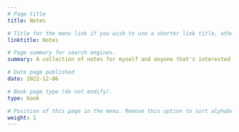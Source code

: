 ```yaml
---
# Page title
title: Notes

# Title for the menu link if you wish to use a shorter link title, otherwise remove this option.
linktitle: Notes

# Page summary for search engines.
summary: A collection of notes for myself and anyone that's interested.

# Date page published
date: 2022-12-06

# Book page type (do not modify).
type: book 

# Position of this page in the menu. Remove this option to sort alphabetically.
weight: 1
---
```

